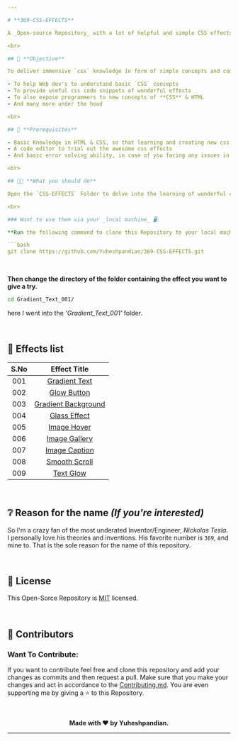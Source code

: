 ```yaml
---

# **369-CSS-EFFECTS**

A _Open-source Repository_ with a lot of helpful and simple CSS effects that helps beginners in learning Web Development and experimenting their knowledge in form of projects that benefit people. *369-CSS-EFFECTS's* main goal is to deliver useful and important CSS and HTML concepts to people in a easier way to infer. In simple words this Repository is a simple and conceptual `CSS` & `HTML` learning platform for emmerging Web Dev's.

<br>

## 🎯 **Objective**

To deliver immensive `css` knowledge in form of simple concepts and code snippets to create basic css effects that are essential in the developments of crazy websites.

- To help Web dev's to understand basic `CSS` concepts
- To provide useful css code snippets of wonderful effects
- To also expose programmers to new concepts of **CSS** & HTML
- And many more under the hood

<br>

## 📃 **Prerequisites**

- Basic Knowledge in HTML & CSS, so that learning and creating new css effects is easier and helpful.
- A code editor to trial out the awesome css effects
- And basic error solving ability, in case of you facing any issues in implementing these effects.

<br>

## 🫵🏻 **What you should do**

Open the `CSS-EFFECTS` Folder to delve into the learning of wonderful css effects. Then navigate to any folder with the effect name mentioned as its title that you're looking for are feel interested. Then give a look onto the code in both `index.html` & `style.css` and try to understand it. Then implement them in your upcoming web projects.

<br>

### Want to use them via your _local machine_ 🖥️:

**Run the following command to clone this Repository to your local machine**

```bash
git clone https://github.com/Yuheshpandian/369-CSS-EFFECTS.git
```

<br>


**Then change the directory of the folder containing the effect you want to give a try.**

```bash
cd Gradient_Text_001/
```

here I went into the _'Gradient_Text_001'_ folder.

<br>

## 📄 **Effects list**

<div align="center">

| **S.No** | **Effect Title** | 
| :---: | :------------------: |
| 001  | [Gradient Text](CSS-EFFECTS/Gradient_Text_001/)| 
| 002  | [Glow Button](CSS-EFFECTS/Glow_Button_002/)| 
| 003  | [Gradient Background](CSS-EFFECTS/Gradient_Background_003/)| 
| 004  | [Glass Effect](CSS-EFFECTS/Glass_Effect_004/)| 
| 005  | [Image Hover](CSS-EFFECTS/Image_Hover_005/)|
| 006  | [Image Gallery](CSS-EFFECTS/Image_gallery_006/)| 
| 007  | [Image Caption](CSS-EFFECTS/Image_Caption_007/)| 
| 008  | [Smooth Scroll](CSS-EFFECTS/Smooth_Scroll_008/)| 
| 009  | [Text Glow](CSS-EFFECTS/Text_Glow_009/)|

</div>

<br>

## ❔ **Reason for the name _(If you're interested)_**
So I'm a crazy fan of the most underated Inventor/Engineer, *Nickolas Tesla*. I personally love his theories and inventions. His favorite number is `369`, and mine to. That is the sole reason for the name of this repository.

<br>

## 📜 **License**

This Open-Sorce Repository is [MIT](LICENSE) licensed.

<br>

## 🤝 **Contributors**

### Want To Contribute:

If you want to contribute feel free and clone this repository and add your changes as commits and then request a pull. Make sure that you make your changes and act in accordance to the [Contributing.md](Contributing.md). You are even supporting me by giving a ⭐ to this Repository.

<br>

<div align="center">

**Made with ❤️ by **Yuheshpandian**.**

</div>

---
```

